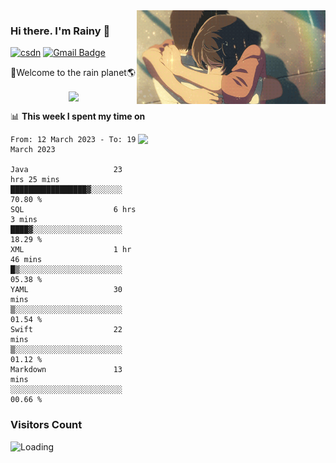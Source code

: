 <img  align='right' height="150" src="https://github.com/LikeRainDay/LikeRainDay/blob/master/pic/img_rain_1.gif?raw=true">



### Hi there. I'm Rainy :lemon:

[![csdn](https://img.shields.io/badge/-csdn-c14438?style=flat-square&logo=c&logoColor=white)](https://blog.csdn.net/qq_15807167)
[![Gmail Badge](https://img.shields.io/badge/-gmail-c14438?style=flat-square&logo=Gmail&logoColor=white&link=mailto:houshuai0816@gmail.com)](mailto:houshuai0816@gmail.com)

🚀Welcome to the rain planet🌎

<center>
<img align='center'  src="https://source.unsplash.com/random/1200x600">
</center>

📊 **This week I spent my time on**

<img align='right'   width="300" src="https://github-readme-stats.vercel.app/api?username=LikeRainDay&show_icons=true&title_color=fff&icon_color=79ff97&text_color=9f9f9f&bg_color=151515&count_private=true">

<!--START_SECTION:waka-->

```text
From: 12 March 2023 - To: 19 March 2023

Java                   23 hrs 25 mins  █████████████████▓░░░░░░░   70.80 %
SQL                    6 hrs 3 mins    ████▓░░░░░░░░░░░░░░░░░░░░   18.29 %
XML                    1 hr 46 mins    █▒░░░░░░░░░░░░░░░░░░░░░░░   05.38 %
YAML                   30 mins         ▒░░░░░░░░░░░░░░░░░░░░░░░░   01.54 %
Swift                  22 mins         ▒░░░░░░░░░░░░░░░░░░░░░░░░   01.12 %
Markdown               13 mins         ░░░░░░░░░░░░░░░░░░░░░░░░░   00.66 %
```

<!--END_SECTION:waka-->

### Visitors Count
<img align="left" src = "https://profile-counter.glitch.me/LikeRainDay/count.svg" alt ="Loading">
